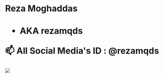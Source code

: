 <h1> Reza Moghaddas <h1>
  
- AKA rezamqds 

📫 All Social Media's ID : @rezamqds

<img src="https://i.pinimg.com/originals/25/37/9a/25379a1aae3aa94850848597684afda4.gif"> 
<!--
<img src="https://lh3.googleusercontent.com/p/AF1QipNR4R07SC_3vHKFDHnx4kDEf5JlKvvzAMOIjDGL=s1280-p-no-v1" alt="'rezamqds','reza moghaddas','@rezamqds'"> 
-->
<!---
rezamqds/rezamqds is a ✨ special ✨ repository because its `README.md` (this file) appears on your GitHub profile.
You can click the Preview link to take a look at your changes.
--->
